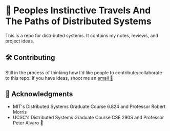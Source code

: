 # 👣 Peoples Instinctive Travels And The Paths of Distributed Systems

This is a repo for distributed systems. It contains my notes, reviews, and project ideas.

## 🛠 Contributing

Still in the process of thinking how I'd like people to contribute/collaborate to this repo.
If you have ideas, shoot me an [email 📧](mailto:krfong@ucsc.edu?subject=[Distributed-Systems-Repo])

## 🙇 Acknowledgments

- MIT's Distributed Systems Graduate Course 6.824 and Professor Robert Morris
- UCSC's Distributed Systems Graduate Course CSE 290S and Professor Peter Alvaro 🐐
